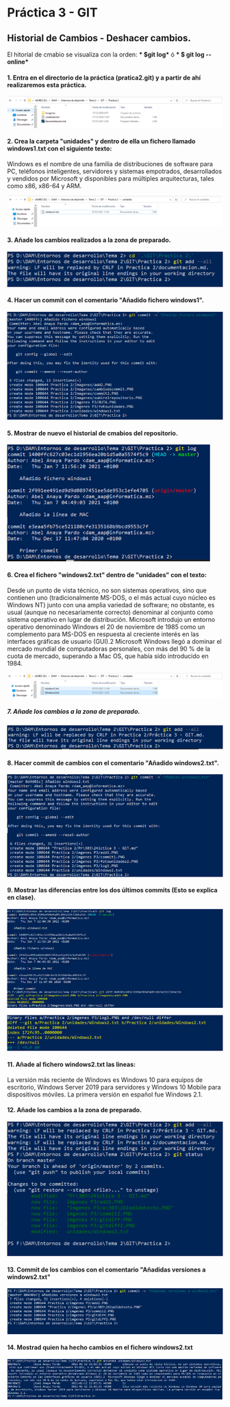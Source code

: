 # Práctica 3 - GIT

## Historial de Cambios - Deshacer cambios.

El hitorial de cmabio se visualiza con la orden:
__* $git log*__
ó
__* $ git log --online*__

#### 1. Entra en el directorio de la práctica (pratica2.git) y a partir de ahí realizaremos esta práctica.

![](imgenes%20P3/RUTA.PNG)

#### 2. Crea la carpeta "unidades" y dentro de ella un fichero llamado windows1.txt con el siguiente texto: 

Windows es el nombre de una familia de distribuciones de software para PC, teléfonos inteligentes, servidores y sistemas empotrados, desarrollados y vendidos por Microsoft y disponibles para múltiples arquitecturas, tales como x86, x86-64 y ARM.

![](imgenes%20P3/fotounidades.PNG)

#### 3. Añade los cambios realizados a la zona de preparado.

![](imgenes%20P3/add1.PNG)

#### 4. Hacer un commit con el comentario "Añadido fichero windows1".

![](imgenes%20P3/commit1.PNG)

#### 5. Mostrar de nuevo el historial de cmabios del repositorio.

![](imgenes%20P3/log1.PNG)

#### 6. Crea el fichero "windows2.txt" dentro de "unidades" con el texto:

Desde un punto de vista técnico, no son sistemas operativos, sino que contienen uno (tradicionalmente MS-DOS, o el más actual cuyo núcleo es Windows NT) junto con una amplia variedad de software; no obstante, es usual (aunque no necesariamente correcto) denominar al conjunto como sistema operativo en lugar de distribución. Microsoft introdujo un entorno operativo denominado Windows el 20 de noviembre de 1985 como un complemento para MS-DOS en respuesta al creciente interés en las interfaces gráficas de usuario (GUI).2​ Microsoft Windows llegó a dominar el mercado mundial de computadoras personales, con más del 90 % de la cuota de mercado, superando a Mac OS, que había sido introducido en 1984.

![](imgenes%20P3/fotounidades2.PNG)

##### 7. Añade los cambios a la zona de preparado.

![](imgenes%20P3/add2.PNG)

#### 8. Hacer commit de cambios con el comentario "Añadido windows2.txt".

![](imgenes%20P3/commit2.PNG)

#### 9. Mostrar las diferencias entre los dos últimos commits (Esto se explica en clase).

![](imgenes%20P3/gitdiff.PNG)

![](imgenes%20P3/gitdiff2.PNG)

#### 11. Añade al fichero windows2.txt las lineas:

La versión más reciente de Windows es Windows 10 para equipos de escritorio, Windows Server 2019 para servidores y Windows 10 Mobile para dispositivos móviles. La primera versión en español fue Windows 2.1.

#### 12. Añade los cambios a la zona de preparado.

![](imgenes%20P3/add3.PNG)

#### 13. Commit de los cambios con el comentario "Añadidas versiones a windows2.txt"

![](imgenes%20P3/commit3.PNG)

#### 14. Mostrad quien ha hecho cambios en el fichero windows2.txt

![](imgenes%20P3/annotate.PNG)
